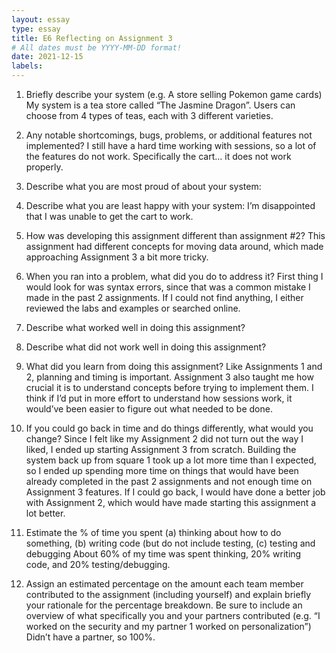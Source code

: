 ```yaml
---
layout: essay
type: essay
title: E6 Reflecting on Assignment 3
# All dates must be YYYY-MM-DD format!
date: 2021-12-15
labels:
---
```


1. Briefly describe your system (e.g. A store selling Pokemon game cards)
My system is a tea store called “The Jasmine Dragon”. Users can choose from 4 types of teas, each with 3 different varieties.

2. Any notable shortcomings, bugs, problems, or additional features not implemented?
I still have a hard time working with sessions, so a lot of the features do not work. Specifically the cart... it does not work properly.

3. Describe what you are most proud of about your system:

	
4. Describe what you are least happy with your system:
I’m disappointed that I was unable to get the cart to work. 

5. How was developing this assignment different than assignment #2?
This assignment had different concepts for moving data around, which made approaching Assignment 3 a bit more tricky. 
	
6. When you ran into a problem, what did you do to address it?
First thing I would look for was syntax errors, since that was a common mistake I made in the past 2 assignments. If I could not find anything, I either reviewed the labs and examples or searched online.

7. Describe what worked well in doing this assignment?
	
8. Describe what did not work well in doing this assignment?

9.  What did you learn from doing this assignment?
Like Assignments 1 and 2, planning and timing is important. Assignment 3 also taught me how crucial it is to understand concepts before trying to implement them. I think if I’d put in more effort to understand how sessions work, it would’ve been easier to figure out what needed to be done.

10. If you could go back in time and do things differently, what would you change?
Since I felt like my Assignment 2 did not turn out the way I liked, I ended up starting Assignment 3 from scratch. Building the system back up from square 1 took up a lot more time than I expected, so I ended up spending more time on things that would have been already completed in the past 2 assignments and not enough time on Assignment 3 features. If I could go back, I would have done a better job with Assignment 2, which would have made starting this assignment a lot better.

11. Estimate the % of time you spent (a) thinking about how to do something, (b) writing code (but do not include testing, (c) testing and debugging
About 60% of my time was spent thinking, 20% writing code, and 20% testing/debugging.

12. Assign an estimated percentage on the amount each team member contributed to the assignment (including yourself) and explain briefly your rationale for the percentage breakdown. Be sure to include an overview of what specifically you and your partners contributed (e.g. “I worked on the security and my partner 1 worked on personalization”)
Didn’t have a partner, so 100%.
